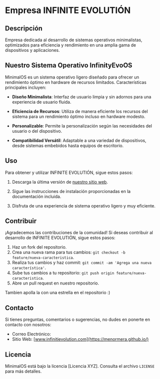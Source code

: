 # Empresa INFINITE EVOLUTIÓN

## Descripción
Empresa dedicada al desarrollo de sistemas operativos minimalistas, optimizados para eficiencia y rendimiento en una amplia gama de dispositivos y aplicaciones.

## Nuestro Sistema Operativo InfinityEvoOS
MinimalOS es un sistema operativo ligero diseñado para ofrecer un rendimiento óptimo en hardware de recursos limitados. Características principales incluyen:

- **Diseño Minimalista**: Interfaz de usuario limpia y sin adornos para una experiencia de usuario fluida.

- **Eficiencia de Recursos**: Utiliza de manera eficiente los recursos del sistema para un rendimiento óptimo incluso en hardware modesto.

- **Personalizable**: Permite la personalización según las necesidades del usuario o del dispositivo.

- **Compatibilidad Versátil**: Adaptable a una variedad de dispositivos, desde sistemas embebidos hasta equipos de escritorio.

## Uso
Para obtener y utilizar INFINITE EVOLUTIÓN, sigue estos pasos:

1. Descarga la última versión de [nuestro sitio web](https://menormera.github.io/).

2. Sigue las instrucciones de instalación proporcionadas en la documentación incluida.

3. Disfruta de una experiencia de sistema operativo ligero y muy eficiente.

## Contribuir
¡Agradecemos las contribuciones de la comunidad! Si deseas contribuir al desarrollo de INFINITE EVOLUTIÓN, sigue estos pasos:

1. Haz un fork del repositorio.
2. Crea una nueva rama para tus cambios: `git checkout -b feature/nueva-caracteristica`.
3. Realiza tus cambios y haz commit: `git commit -am 'Agrega una nueva característica'`.
4. Sube tus cambios a tu repositorio: `git push origin feature/nueva-caracteristica`.
5. Abre un pull request en nuestro repositorio.

Tambien apolla la con una estrella en el repositorio :)

## Contacto
Si tienes preguntas, comentarios o sugerencias, no dudes en ponerte en contacto con nosotros:

- Correo Electrónico: 
- Sitio Web: [www.infinitievolution.com](https://menormera.github.io/)

## Licencia
MinimalOS está bajo la licencia [Licencia XYZ]. Consulta el archivo `LICENSE` para más detalles.
